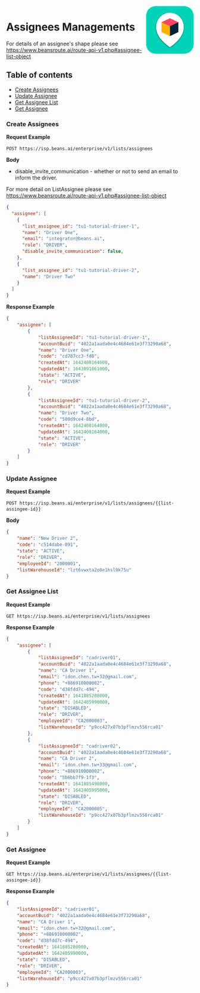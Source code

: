 

<img src="../../assets/images/beans-128x128.png" align="right" />

# Assignees Managements



For details of an assignee's shape please see https://www.beansroute.ai/route-api-v1.php#assignee-list-object


## Table of contents
- [Create Assignees](#create-assignees)
- [Update Assignee](#update-assignee)
- [Get Assignee List](#get-assignee-list)
- [Get Assignee](#get-assignee)

### Create Assignees

**Request Example**

```
POST https://isp.beans.ai/enterprise/v1/lists/assignees
```

**Body**

- disable_invite_communication - whether or not to send an email to inform the driver.

For more detail on ListAssignee please see https://www.beansroute.ai/route-api-v1.php#assignee-list-object

```json
{
  "assignee": [
    {
      "list_assignee_id": "tu1-tutorial-driver-1",
      "name": "Driver One",
      "email": "integrator@beans.ai",
      "role": "DRIVER",
      "disable_invite_communication": false,
    },
    {
      "list_assignee_id": "tu1-tutorial-driver-2",
      "name": "Driver Two"
    }
  ]
}
```

**Response Example**

```json
{
    "assignee": [
        {
            "listAssigneeId": "tu1-tutorial-driver-1",
            "accountBuid": "4022a1aada0e4c4684e61e3f73290a68",
            "name": "Driver One",
            "code": "cd787cc3-fd8",
            "createdAt": 1642408164000,
            "updatedAt": 1643091861000,
            "state": "ACTIVE",
            "role": "DRIVER"
        },
        {
            "listAssigneeId": "tu1-tutorial-driver-2",
            "accountBuid": "4022a1aada0e4c4684e61e3f73290a68",
            "name": "Driver Two",
            "code": "580d9ce4-8bd",
            "createdAt": 1642408164000,
            "updatedAt": 1642408164000,
            "state": "ACTIVE",
            "role": "DRIVER"
        }
    ]
}
```

### Update Assignee

**Request Example**

```
POST https://isp.beans.ai/enterprise/v1/lists/assignees/{{list-assingee-id}}
```

**Body**

```json
{
    "name": "New Driver 2",
    "code": "c514dabe-091",
    "state": "ACTIVE",
    "role": "DRIVER",
    "employeeId": "2000001",
    "listWarehouseId": "lzt6vwxta2o0e1hsl9k75u"
}
```

### Get Assignee List

**Request Example**

```
GET https://isp.beans.ai/enterprise/v1/lists/assignees
```

**Response Example**

```json
{
    "assignee": [
        {
            "listAssigneeId": "cadriver01",
            "accountBuid": "4022a1aada0e4c4684e61e3f73290a68",
            "name": "CA Driver 1",
            "email": "idon.chen.tw+32@gmail.com",
            "phone": "+886910000002",
            "code": "d38fdd7c-494",
            "createdAt": 1641885208000,
            "updatedAt": 1642405990000,
            "state": "DISABLED",
            "role": "DRIVER",
            "employeeId": "CA2000003",
            "listWarehouseId": "p9cc427x07b3pflmzv556rca01"
        },
        {
            "listAssigneeId": "cadriver02",
            "accountBuid": "4022a1aada0e4c4684e61e3f73290a68",
            "name": "CA Driver 2",
            "email": "idon.chen.tw+33@gmail.com",
            "phone": "+886910000002",
            "code": "5b6bb7f9-1f3",
            "createdAt": 1641885498000,
            "updatedAt": 1642405995000,
            "state": "DISABLED",
            "role": "DRIVER",
            "employeeId": "CA2000005",
            "listWarehouseId": "p9cc427x07b3pflmzv556rca01"
        }
    ]
}
```

### Get Assignee

**Request Example**

```
GET https://isp.beans.ai/enterprise/v1/lists/assignees/{{list-assingee-id}}
```

**Response Example**

```json
{
    "listAssigneeId": "cadriver01",
    "accountBuid": "4022a1aada0e4c4684e61e3f73290a68",
    "name": "CA Driver 1",
    "email": "idon.chen.tw+32@gmail.com",
    "phone": "+886910000002",
    "code": "d38fdd7c-494",
    "createdAt": 1641885208000,
    "updatedAt": 1642405990000,
    "state": "DISABLED",
    "role": "DRIVER",
    "employeeId": "CA2000003",
    "listWarehouseId": "p9cc427x07b3pflmzv556rca01"
}
```

